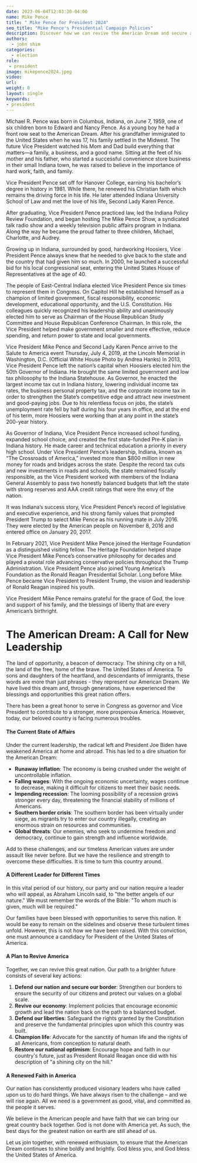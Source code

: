 ```yaml
---
date: 2023-06-04T12:03:20-04:00
name: Mike Pence
title: " Mike Pence for President 2024"
seo_title: "Mike Pence's Presidential Campaign Policies"
description: Discover how we can revive the American Dream and secure a prosperous future under new leadership of  Mike Pence's presidential campaign.
authors:
  - john shim
categories:
  - election
role:
 - president
image: mikepence2024.jpeg
video:
url: 
weight: 0
layout: single
keywords:
- president
---
```


Michael R. Pence was born in Columbus, Indiana, on June 7, 1959, one of six children born to Edward and Nancy Pence. As a young boy he had a front row seat to the American Dream. After his grandfather immigrated to the United States when he was 17, his family settled in the Midwest. The future Vice President watched his Mom and Dad build everything that matters—a family, a business, and a good name. Sitting at the feet of his mother and his father, who started a successful convenience store business in their small Indiana town, he was raised to believe in the importance of hard work, faith, and family.


Vice President Pence set off for Hanover College, earning his bachelor’s degree in history in 1981. While there, he renewed his Christian faith which remains the driving force in his life. He later attended Indiana University School of Law and met the love of his life, Second Lady Karen Pence.

After graduating, Vice President Pence practiced law, led the Indiana Policy Review Foundation, and began hosting The Mike Pence Show, a syndicated talk radio show and a weekly television public affairs program in Indiana. Along the way he became the proud father to three children, Michael, Charlotte, and Audrey.

Growing up in Indiana, surrounded by good, hardworking Hoosiers, Vice President Pence always knew that he needed to give back to the state and the country that had given him so much. In 2000, he launched a successful bid for his local congressional seat, entering the United States House of Representatives at the age of 40.

The people of East-Central Indiana elected Vice President Pence six times to represent them in Congress. On Capitol Hill he established himself as a champion of limited government, fiscal responsibility, economic development, educational opportunity, and the U.S. Constitution. His colleagues quickly recognized his leadership ability and unanimously elected him to serve as Chairman of the House Republican Study Committee and House Republican Conference Chairman. In this role, the Vice President helped make government smaller and more effective, reduce spending, and return power to state and local governments.


Vice President Mike Pence and Second Lady Karen Pence arrive to the Salute to America event Thursday, July 4, 2019, at the Lincoln Memorial in Washington, D.C. (Official White House Photo by Andrea Hanks)
In 2013, Vice President Pence left the nation’s capital when Hoosiers elected him the 50th Governor of Indiana. He brought the same limited government and low tax philosophy to the Indiana Statehouse. As Governor, he enacted the largest income tax cut in Indiana history, lowering individual income tax rates, the business personal property tax, and the corporate income tax in order to strengthen the State’s competitive edge and attract new investment and good-paying jobs. Due to his relentless focus on jobs, the state’s unemployment rate fell by half during his four years in office, and at the end of his term, more Hoosiers were working than at any point in the state’s 200-year history.

As Governor of Indiana, Vice President Pence increased school funding, expanded school choice, and created the first state-funded Pre-K plan in Indiana history. He made career and technical education a priority in every high school. Under Vice President Pence’s leadership, Indiana, known as “The Crossroads of America,” invested more than $800 million in new money for roads and bridges across the state. Despite the record tax cuts and new investments in roads and schools, the state remained fiscally responsible, as the Vice President worked with members of the Indiana General Assembly to pass two honestly balanced budgets that left the state with strong reserves and AAA credit ratings that were the envy of the nation.

It was Indiana’s success story, Vice President Pence’s record of legislative and executive experience, and his strong family values that prompted President Trump to select Mike Pence as his running mate in July 2016. They were elected by the American people on November 8, 2016 and entered office on January 20, 2017.

In February 2021, Vice President Mike Pence joined the Heritage Foundation as a distinguished visiting fellow. The Heritage Foundation helped shape Vice President Mike Pence’s conservative philosophy for decades and played a pivotal role advancing conservative policies throughout the Trump Administration. Vice President Pence also joined Young America’s Foundation as the Ronald Reagan Presidential Scholar. Long before Mike Pence became Vice President to President Trump, the vision and leadership of Ronald Reagan inspired his youth.

Vice President Mike Pence remains grateful for the grace of God, the love and support of his family, and the blessings of liberty that are every American’s birthright.

# The American Dream: A Call for New Leadership

The land of opportunity, a beacon of democracy. The shining city on a hill, the land of the free, home of the brave. The United States of America. To sons and daughters of the heartland, and descendants of immigrants, these words are more than just phrases - they represent our American Dream. *We* have lived this dream and, through generations, have experienced the blessings and opportunities this great nation offers.

There has been a great honor to serve in Congress as governor and Vice President to contribute to a stronger, more prosperous America. However, today, our beloved country is facing numerous troubles.

#### The Current State of Affairs

Under the current leadership, the radical left and President Joe Biden have weakened America at home and abroad. This has led to a dire situation for the American Dream:

- **Runaway inflation**: The economy is being crushed under the weight of uncontrollable inflation.
- **Falling wages**: With the ongoing economic uncertainty, wages continue to decrease, making it difficult for citizens to meet their basic needs.
- **Impending recession**: The looming possibility of a recession grows stronger every day, threatening the financial stability of millions of Americans.
- **Southern border crisis**: The southern border has been virtually under siege, as migrants try to enter our country illegally, creating an enormous strain on resources and communities.
- **Global threats**: Our enemies, who seek to undermine freedom and democracy, continue to gain strength and influence worldwide.

Add to these challenges, and our timeless American values are under assault like never before. But we have the resilience and strength to overcome these difficulties. It is time to turn this country around.

#### A Different Leader for Different Times

In this vital period of our history, our party and our nation require a leader who will appeal, as Abraham Lincoln said, to "the better angels of our nature." We must remember the words of the Bible: "To whom much is given, much will be required."

Our families have been blessed with opportunities to serve this nation. It would be easy to remain on the sidelines and observe these turbulent times unfold. However, this is not how we have been raised. With this conviction, one must announce a candidacy for President of the United States of America.

#### A Plan to Revive America

Together, we can revive this great nation. Our path to a brighter future consists of several key actions:

1. **Defend our nation and secure our border**: Strengthen our borders to ensure the security of our citizens and protect our values on a global scale.
2. **Revive our economy**: Implement policies that encourage economic growth and lead the nation back on the path to a balanced budget.
3. **Defend our liberties**: Safeguard the rights granted by the Constitution and preserve the fundamental principles upon which this country was built.
4. **Champion life**: Advocate for the sanctity of human life and the rights of all Americans, from conception to natural death.
5. **Restore our national optimism**: Encourage hope and faith in our country's future, just as President Ronald Reagan once did with his description of "a shining city on the hill."

#### A Renewed Faith in America

Our nation has consistently produced visionary leaders who have called upon us to do hard things. We have always risen to the challenge – and we will rise again. All we need is a government as good, vital, and committed as the people it serves.

We believe in the American people and have faith that we can bring our great country back together. God is not done with America yet. As such, the best days for the greatest nation on earth are still ahead of us.

Let us join together, with renewed enthusiasm, to ensure that the American Dream continues to shine boldly and brightly. God bless you, and God bless the United States of America.